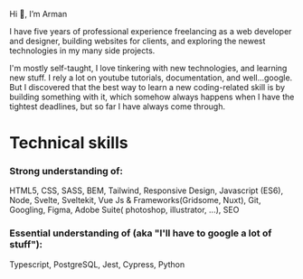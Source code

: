 Hi 👋, I’m Arman

I have five years of professional experience freelancing as a web developer and designer, building websites for clients, and exploring the newest technologies in my many side projects. 

I'm mostly self-taught, I love tinkering with new technologies, and learning new stuff. I rely a lot on youtube tutorials, documentation, and well...google. But I discovered that the best way to learn a new coding-related skill is by building something with it, which somehow always happens when I have the tightest deadlines, but so far I have always come through.


# Technical skills
### Strong understanding of:

HTML5, CSS, SASS, BEM, Tailwind, Responsive Design, Javascript (ES6), Node, Svelte, Sveltekit, Vue Js & Frameworks(Gridsome, Nuxt), Git, Googling, Figma, Adobe Suite( photoshop,  illustrator, ...), SEO


### Essential understanding of (aka "I'll have to google a lot of stuff"):

Typescript, PostgreSQL, Jest, Cypress, Python
